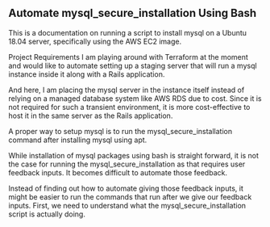 ## Automate mysql_secure_installation Using Bash

This is a documentation on running a script to install mysql on a Ubuntu 18.04 server, specifically using the AWS EC2 image.

Project Requirements
I am playing around with Terraform at the moment and would like to automate setting up a staging server that will run a mysql instance inside it along with a Rails application.

And here, I am placing the mysql server in the instance itself instead of relying on a managed database system like AWS RDS due to cost. Since it is not required for such a transient environment, it is more cost-effective to host it in the same server as the Rails application.

A proper way to setup mysql is to run the mysql_secure_installation command after installing mysql using apt.

While installation of mysql packages using bash is straight forward, it is not the case for running the mysql_secure_installation as that requires user feedback inputs. It becomes difficult to automate those feedback.

Instead of finding out how to automate giving those feedback inputs, it might be easier to run the commands that run after we give our feedback inputs. First, we need to understand what the mysql_secure_installation script is actually doing.


